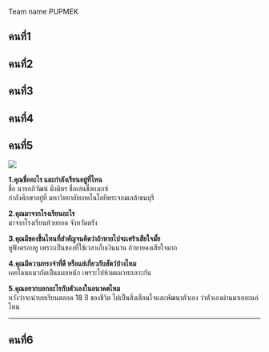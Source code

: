 Team name PUPMEK



คนที่1 
---


คนที่2
---

คนที่3 
---


คนที่4
---

## คนที่5
<img src="[[https://instagram.fbkk35-1.fna.fbcdn.net/v/t51.2885-19/501000503_18279648802255866_7447672991251374643_n.jpg?stp=dst-jpg_s150x150_tt6&efg=eyJ2ZW5jb2RlX3RhZyI6InByb2ZpbGVfcGljLmRqYW5nby4xMDgwLmMyIn0&_nc_ht=instagram.fbkk35-1.fna.fbcdn.net&_nc_cat=106&_nc_oc=Q6cZ2QEsJJ1itHVePzWlZMDf8W21AU2oEdYt9vi5F_RuXe3wAq2OIdp77tEF5OdkUzgnkAmTBuD4lfWwJlSobrfdQdAu&_nc_ohc=eizl22rFHl4Q7kNvwEK4vKq&_nc_gid=aofprUzYHPl2RaZjOwWSAw&edm=ALGbJPMBAAAA&ccb=7-5&oh=00_AfWcHXresI0jC4NmrsJvTOqErsBLWhQ1BHicTXwiXISXHA&oe=68B24660&_nc_sid=7d3ac5](https://scontent.fbkk29-1.fna.fbcdn.net/v/t39.30808-6/335464968_220572103836521_3638810820657453517_n.jpg?_nc_cat=101&ccb=1-7&_nc_sid=6ee11a&_nc_eui2=AeHGfI5wAonhb-Ow1Q_RuKSsxwKqhbuGjVfHAqqFu4aNVzLBW6q13of53Eu21wJloTH-mLMrxaHENbkCcODYXj7-&_nc_ohc=5XFv5evUfNYQ7kNvwG5gYBb&_nc_oc=AdmNFemCO4omyA7JOdykNq1Zuuq2Zcfo8Itf7J_gfePA_3zp-89NNYnx_zU1tgqG1H0&_nc_zt=23&_nc_ht=scontent.fbkk29-1.fna&_nc_gid=VAPq3WWIGLyyucwBkt-mwg&oh=00_AfWm4DKhd3Bb8OcMo61_-CL0ad93tHzK1-X7FHWtvEg2AQ&oe=68B25C5B](https://scontent.fbkk29-1.fna.fbcdn.net/v/t39.30808-6/335464968_220572103836521_3638810820657453517_n.jpg?_nc_cat=101&ccb=1-7&_nc_sid=6ee11a&_nc_eui2=AeHGfI5wAonhb-Ow1Q_RuKSsxwKqhbuGjVfHAqqFu4aNVzLBW6q13of53Eu21wJloTH-mLMrxaHENbkCcODYXj7-&_nc_ohc=5XFv5evUfNYQ7kNvwG5gYBb&_nc_oc=AdmNFemCO4omyA7JOdykNq1Zuuq2Zcfo8Itf7J_gfePA_3zp-89NNYnx_zU1tgqG1H0&_nc_zt=23&_nc_ht=scontent.fbkk29-1.fna&_nc_gid=VAPq3WWIGLyyucwBkt-mwg&oh=00_AfWm4DKhd3Bb8OcMo61_-CL0ad93tHzK1-X7FHWtvEg2AQ&oe=68B25C5B)](https://instagram.fbkk29-7.fna.fbcdn.net/v/t51.2885-19/496037184_18361131859180508_5810527088533729751_n.jpg?stp=dst-jpg_s150x150_tt6&efg=eyJ2ZW5jb2RlX3RhZyI6InByb2ZpbGVfcGljLmRqYW5nby4xMDgwLmMyIn0&_nc_ht=instagram.fbkk29-7.fna.fbcdn.net&_nc_cat=108&_nc_oc=Q6cZ2QH7PxR2bkDFUbX8XlFj6VTp-ftskqAFNGxOo9xsJbtlzdNSh0WXCpb5TmXGc6-WvRk&_nc_ohc=T3oRqRB5PTYQ7kNvwEa3h8p&_nc_gid=owLDt6jfRXT6ajGns5TvSw&edm=AEYEu-QBAAAA&ccb=7-5&oh=00_AfUZLF8x0fbM0l2XwPqAJAfN6VL8m0cGYZwN_sC5QFixiA&oe=68B25FC1&_nc_sid=ead929)">

**1.คุณชื่ออะไร และกำลังเรียนอยู่ที่ไหน**  
ชื่อ นายอภิวัฒน์ มิ่งมิตร ชื่อเล่นชื่อเเมกซ์  
กำลังศึกษาอยู่ที่ มหาวิทยาลัยเทคโนโลยีพระจอมเกล้าธนบุรี  

**2.คุณมาจากโรงเรียนอะไร**  
มาจากโรงเรียนห้วยยอด จังหวัดตรัง  

**3.คุณมีของชิ้นไหนที่สำคัญจนคิดว่าถ้าหายไปจะเศร้าเสียใจมั้ย**  
หูฟังครอบหู เพราะเป็นของที่ใช้เวลาเก็บเงินนาน ถ้าหายคงเสียใจมาก  

**4.คุณมีความทรงจำที่ดี หรือแย่เกี่ยวกับสัตว์บ้างไหม**  
เคยโดนเเมวกัดเป็นแผลหนัก เพราะไปห้ามแมวทะเลาะกัน  

**5.คุณอยากบอกอะไรกับตัวเองในอนาคตไหม**  
หวังว่าจะนำบทเรียนตลอด 18 ปี ของชีวิต ไปเป็นสิ่งเตือนใจเเละพัฒนาตัวเอง ว่าตัวเองผ่านมาเยอะแค่ไหน  

---


คนที่6
---


